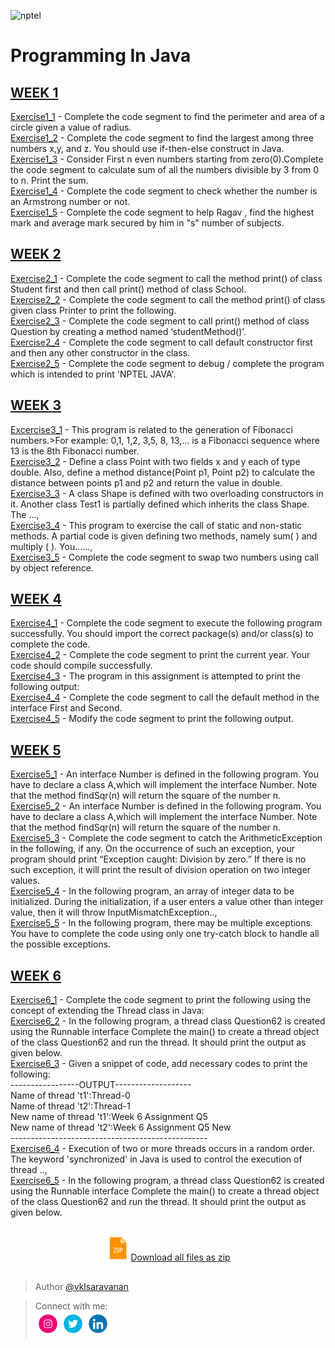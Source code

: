 <img src="https://user-images.githubusercontent.com/70447974/130724593-202975e2-d068-4e14-a460-3b27a1954c94.png" alt="nptel"  width="128" height="25"  > <br>
# Programming In Java 
## [WEEK 1](https://github.com/vklsaravanan/nptel-programmingInJava/tree/main/Week_1)
<a href="https://github.com/vklsaravanan/nptel-programmingInJava/blob/main/Week_1/Exercise1_1.java">Exercise1_1</a> - Complete the code segment to find the perimeter and area of a circle given a value of radius.<br>
<a href="https://github.com/vklsaravanan/nptel-programmingInJava/blob/main/Week_1/Exercise1_2.java">Exercise1_2</a> - Complete the code segment to find the largest among three numbers x,y, and z. You should use if-then-else construct in Java.<br>
<a href="https://github.com/vklsaravanan/nptel-programmingInJava/blob/main/Week_1/Exercise1_3.java">Exercise1_3</a> - Consider First n even numbers starting from zero(0).Complete the code segment to calculate sum of  all the numbers divisible by 3 from 0 to n. Print the sum.
<br>
<a href="https://github.com/vklsaravanan/nptel-programmingInJava/blob/main/Week_1/Exercise1_4.java">Exercise1_4</a> - Complete the code segment to check whether the number is an Armstrong number or not.<br>
<a href="https://github.com/vklsaravanan/nptel-programmingInJava/blob/main/Week_1/Exercise1_5.java">Exercise1_5</a> - Complete the code segment to help Ragav , find the highest mark and average mark secured by him in "s" number of subjects.<br>

## [WEEK 2](https://github.com/vklsaravanan/nptel-programmingInJava/tree/main/Week_2)
<a href="https://github.com/vklsaravanan/nptel-programmingInJava/blob/main/Week_2/Question21.java">Exercise2_1</a> - Complete the code segment to call the method  print() of class Student first and then call print() method of class School.<br>
<a href="https://github.com/vklsaravanan/nptel-programmingInJava/blob/main/Week_2/Question22.java">Exercise2_2</a> - Complete the code segment to call the method  print() of class given class Printer to print the following.<br>
<a href="https://github.com/vklsaravanan/nptel-programmingInJava/blob/main/Week_2/Question23.java">Exercise2_3</a> - Complete the code segment to call print() method of class Question by creating a method named ‘studentMethod()’.<br>
<a href="https://github.com/vklsaravanan/nptel-programmingInJava/blob/main/Week_2/Question22.java">Exercise2_4</a> - Complete the code segment to call default constructor first and then any other constructor in the class.<br>
<a href="https://github.com/vklsaravanan/nptel-programmingInJava/blob/main/Week_2/Question22.java">Exercise2_5</a> - Complete the code segment to debug / complete the program which is intended to print 'NPTEL JAVA'.<br />

## [WEEK 3](https://github.com/vklsaravanan/nptel-programmingInJava/tree/main/Week_3)
<a href="https://github.com/vklsaravanan/nptel-programmingInJava/blob/main/Week_3/Fibonacci.java">Excercise3_1</a> - This program is related to the generation of Fibonacci numbers.>For example: 0,1, 1,2, 3,5, 8, 13,… is a Fibonacci sequence where 13 is the 8th Fibonacci number.<br>
<a href="https://github.com/vklsaravanan/nptel-programmingInJava/blob/main/Week_3/Circle.java">Exercise3_2</a> - Define a class Point with two fields x and y each of type double. Also, define a method distance(Point p1, Point p2) to calculate the distance between points p1 and p2 and return the value in double.<br>
<a href="https://github.com/vklsaravanan/nptel-programmingInJava/blob/main/Week_3/Test1.java">Exercise3_3</a> - A class Shape is defined with two overloading constructors in it. Another class Test1 is partially defined which inherits the class Shape. The ...,<br>
<a href="https://github.com/vklsaravanan/nptel-programmingInJava/blob/main/Week_3/Exercise3_4.java">Exercise3_4</a> - This program to exercise the call of static and non-static methods. A partial code is given defining two methods, namely sum( ) and multiply ( ). You......,<br>
[Exercise3_5](https://github.com/vklsaravanan/nptel-programmingInJava/blob/main/Week_3/Exercise3_5.java) - Complete the code segment to swap two numbers using call by object reference.<br>

## [WEEK 4](https://github.com/vklsaravanan/nptel-programmingInJava/tree/main/Week_4)
[Exercise4_1](https://github.com/vklsaravanan/nptel-programmingInJava/blob/main/Week_4/Question41.java) - Complete the code segment to execute the following program successfully. You should import the correct package(s) and/or class(s) to complete the code.<br>
[Exercise4_2](https://github.com/vklsaravanan/nptel-programmingInJava/blob/main/Week_4/Question42.java) - Complete the code segment to print the current year. Your code should compile successfully.<br>
[Exercise4_3](https://github.com/vklsaravanan/nptel-programmingInJava/blob/main/Week_4/Question43.java) - The program in this assignment is attempted to print the following output:<br>
[Exercise4_4](https://github.com/vklsaravanan/nptel-programmingInJava/blob/main/Week_4/Question44.java) - Complete the code segment to call the default method in the interface First and Second.<br>
[Exercise4_5](https://github.com/vklsaravanan/nptel-programmingInJava/blob/main/Week_4/Question45.java) - Modify the code segment to print the following output.<br>

## [WEEK 5](https://github.com/vklsaravanan/nptel-programmingInJava/tree/main/Week_5)
[Exercise5_1](https://github.com/vklsaravanan/nptel-programmingInJava/blob/main/Week_5/Question5_1.java) - An interface Number is defined in the following program.  You have to declare a class A,which will implement the interface Number. Note that the method findSqr(n) will return the square of the number n.<br>
[Exercise5_2](https://github.com/vklsaravanan/nptel-programmingInJava/blob/main/Week_5/Question5_1.java) - An interface Number is defined in the following program.  You have to declare a class A,which will implement the interface Number. Note that the method findSqr(n) will return the square of the number n.<br>
[Exercise5_3](https://github.com/vklsaravanan/nptel-programmingInJava/blob/main/Week_5/Question5_3.java) - Complete the code segment to catch the ArithmeticException in the following, if any. On the occurrence of such an exception, your program should print “Exception caught: Division by zero.” If there is no such exception, it will print the result of division operation on two integer values.<br>
[Exercise5_4](https://github.com/vklsaravanan/nptel-programmingInJava/blob/main/Week_5/Question5_4.java) - In the following program, an array of integer data to be initialized. During the initialization, if a user enters a value other than integer value, then it will throw InputMismatchException..,<br>
[Exercise5_5](https://github.com/vklsaravanan/nptel-programmingInJava/blob/main/Week_5/Question5_5.java) - In the following program, there may be multiple exceptions. You have to complete the code using only one try-catch block to handle all the possible exceptions.<br>

## [WEEK 6](https://github.com/vklsaravanan/nptel-programmingInJava/tree/main/Week_6)
[Exercise6_1](https://github.com/vklsaravanan/nptel-programmingInJava/blob/main/Week_6/Question61.java) - Complete the code segment to print the following using the concept of extending the Thread class in Java:<br>
[Exercise6_2](https://github.com/vklsaravanan/nptel-programmingInJava/blob/main/Week_6/Question62.java) - In the following program, a thread class Question62 is created using the Runnable interface Complete the main() to create a thread object of the class Question62 and run the thread. It should print the output as given below.<br>
[Exercise6_3](https://github.com/vklsaravanan/nptel-programmingInJava/blob/main/Week_6/Question63.java) - Given a snippet of code, add necessary codes to print the following:<br>
-----------------OUTPUT-------------------<br>
Name of thread 't1':Thread-0<br>
Name of thread 't2':Thread-1<br>
New name of thread 't1':Week 6 Assignment Q5<br>
New name of thread 't2':Week 6 Assignment Q5 New<br>
------------------------------------------------- <br>
[Exercise6_4](https://github.com/vklsaravanan/nptel-programmingInJava/blob/main/Week_6/PairWorker.java) - Execution of two or more threads occurs in a random order. The keyword 'synchronized' in Java is used to control the execution of thread ..,<br>
[Exercise6_5](https://github.com/vklsaravanan/nptel-programmingInJava/blob/main/Week_6/Question65.java) - In the following program, a thread class Question62 is created using the Runnable interface Complete the main() to create a thread object of the class Question62 and run the thread. It should print the output as given below.<br>


##
<p align="center">
  <a href="https://github.com/vklsaravanan/nptel-programmingInJava/archive/refs/heads/main.zip"><img  src="https://github.com/vklsaravanan/nptel-programmingInJava/blob/main/logs/icons8-zip-48.png" width="40" height="40" />Download all files as zip</a>

</p>

##      
>Author [@vklsaravanan](https://github.com/vklsaravanan)

>Connect with me:<br>
[<img src="https://github.com/vklsaravanan/vklsaravanan/blob/main/logos/371907300_INSTAGRAM_ICON_TRANSPARENT_400.gif" width="40" height="40" />](https://www.instagram.com/vkl_saravanan/)[<img src="https://github.com/vklsaravanan/vklsaravanan/blob/main/logos/371907030_TWITTER_ICON_TRANSPARENT_400.gif" width="40" height="40">](https://twitter.com/VklSaravanan)[<img src="https://github.com/vklsaravanan/vklsaravanan/blob/main/logos/372102050_LINKEDIN_ICON_TRANSPARENT_400.gif" width="40" height="40">](https://www.linkedin.com/in/saravanan-raja-8015a820a/)
